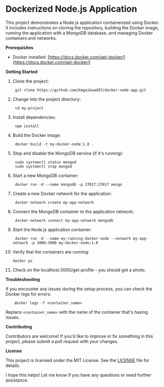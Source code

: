 # Dockerized Node.js Application

This project demonstrates a Node.js application containerized using Docker. It includes instructions on cloning the repository, building the Docker image, running the application with a MongoDB database, and managing Docker containers and networks.

**Prerequisites**

* Docker installed: [https://docs.docker.com/get-docker/](https://docs.docker.com/get-docker/)

**Getting Started**

1. Clone the project:

        git clone https://github.com/kmgaikwad97/docker-node-app.git
        
2. Change into the project directory:

        cd my-project

3. Install dependencies:

        npm install

4. Build the Docker image:

        docker build -t my-docker-node:1.0 .

5. Stop and disable the MongoDB service (if it's running):

        sudo systemctl status mongod
        sudo systemctl stop mongod

6. Start a new MongoDB container:

        docker run -d --name mongodb -p 27017:27017 mongo

7. Create a new Docker network for the application:

        docker network create my-app-network

8. Connect the MongoDB container to the application network:

        docker network connect my-app-network mongodb

9. Start the Node.js application container:

        docker run -d --name my-running-docker-node --network my-app-network -p 3000:3000 my-docker-node:1.0

10. Verify that the containers are running:

        docker ps

11. Check on the localhost:3000/get-profile - you should get a photo.

**Troubleshooting**

If you encounter any issues during the setup process, you can check the Docker logs for errors:

        docker logs -f <container_name>

Replace `<container_name>` with the name of the container that's having issues.

**Contributing**

Contributors are welcome! If you'd like to improve or fix something in this project, please submit a pull request with your changes.

**License**

This project is licensed under the MIT License. See the [LICENSE](LICENSE) file for details.

I hope this helps! Let me know if you have any questions or need further assistance.
